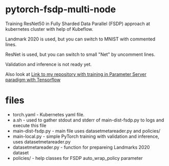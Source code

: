 # pytorch-fsdp-multi-node

Training ResNet50 in Fully Sharded Data Parallel (FSDP) approach at kubernetes cluster with help of Kubeflow.

Landmark 2020 is used, but you can switch to MNIST with commented lines.

ResNet is used, but you can switch to small "Net" by uncomment lines.

Validation and inference is not ready yet.

Also look at [Link to my repository with training in Parameter Server paradigm with Tensorflow](https://github.com/Anoncheg1/tensorflow-parameter-server)

# files

- torch.yaml - Kubernetes yaml file.
- a.sh - used to gather stdout and stderr of main-dist-fsdp.py to logs and execute this file
- main-dist-fsdp.py - main file uses datasetmetareader.py and policies/
- main-local.py - simple PyTorch training with validation and inference, uses datasetmetareader.py
- datasetmetareader.py - function for prepareing Landmarks 2020 dataset
- policies/ - help classes for FSDP auto_wrap_policy parameter
